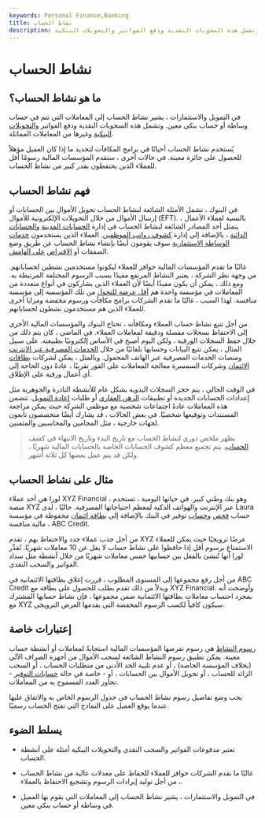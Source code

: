 ```yaml
---
keywords: Personal Finance,Banking
title: نشاط الحساب
description: يشير نشاط الحساب إلى المعاملات التي تتم داخل حساب معين. وتشمل هذه السحوبات النقدية ودفع الفواتير والتحويلات البنكية.
---
```


# نشاط الحساب
## ما هو نشاط الحساب؟

في التمويل والاستثمارات ، يشير نشاط الحساب إلى المعاملات التي تتم في حساب وساطة أو حساب بنكي معين. وتشمل هذه السحوبات النقدية ودفع الفواتير [والتحويلات البنكية](/wiretransfer) وغيرها من المعاملات المماثلة.

يُستخدم نشاط الحساب أحيانًا في برامج المكافآت لتحديد ما إذا كان العميل مؤهلاً للحصول على جائزة معينة. في حالات أخرى ، ستقدم المؤسسات المالية رسومًا أقل للعملاء الذين يحتفظون بقدر كبير من نشاط الحساب.

## فهم نشاط الحساب

في البنوك ، تشمل الأمثلة الشائعة لنشاط الحساب تحويل الأموال بين الحسابات أو إرسال الأموال من خلال التحويلات الإلكترونية للأموال (EFT). بالنسبة لعملاء الأعمال ، يتمثل أحد المصادر الشائعة لنشاط الحساب في إدارة [الحسابات المدينة](/accountsreceivable) [والحسابات الدائنة](/accountspayable) ، بالإضافة إلى إدارة [كشوف رواتب الموظفين](/payroll). العملاء الذين يستخدمون [خدمات الوساطة الاستثمارية](/brokerage-company) سوف يقومون أيضًا بإنشاء نشاط الحساب عن طريق وضع الصفقات أو [الاقتراض](/margin) [على الهامش](/margin).

غالبًا ما تقدم المؤسسات المالية حوافز للعملاء ليكونوا مستخدمين نشطين لحساباتهم. من وجهة نظر الشركة ، يعتبر النشاط المرتفع مفيدًا بسبب الرسوم المختلفة المرتبطة به. ومع ذلك ، يمكن أن يكون مفيدًا أيضًا لأن العملاء الذين يشاركون في أنواع متعددة من المعاملات في مؤسسة واحدة هم [أقل عرضة للتحول](/switchingcosts) من تلك المؤسسة إلى مؤسسة منافسة. لهذا السبب ، غالبًا ما تقدم الشركات برامج مكافآت ورسوم مخفضة ومزايا أخرى للعملاء الذين هم مستخدمون نشطون لحساباتهم.

من أجل تتبع نشاط حساب العملاء ومكافأته ، تحتاج البنوك والمؤسسات المالية الأخرى إلى الاحتفاظ بسجلات مفصلة ودقيقة لمعاملات العملاء. في الماضي ، كان يتم ذلك من خلال حفظ السجلات الورقية ، ولكن اليوم أصبح في الأساس إلكترونيًا بطبيعته. على سبيل المثال ، يمكن تتبع البيانات وحسابها تلقائيًا من خلال [الخدمات المصرفية عبر الإنترنت](/onlinebanking) ومنصات الخدمات المصرفية عبر الهاتف المحمول. وبالمثل ، يمكن لشركات [بطاقات الائتمان](/creditcard) وشركات السمسرة معالجة المعاملات على الفور تقريبًا ، عادةً دون الحاجة إلى أي أعمال ورقية على الإطلاق.

في الوقت الحالي ، يتم حجز السجلات اليدوية بشكل عام للأنشطة النادرة والجوهرية مثل إعدادات الحسابات الجديدة أو تطبيقات [الرهن العقاري](/mortgage) أو طلبات [إعادة التمويل](/refinance). تتضمن هذه المعاملات عادةً اجتماعات شخصية مع موظفي الشركة حيث يمكن مراجعة المستندات وتوقيعها شخصيًا. في بعض الحالات ، قد يشارك أيضًا متخصصون تابعون لجهات خارجية ، مثل المحامين والمحاسبين والمثمنين.

> يظهر ملخص دوري لنشاط الحساب مع تاريخ البدء وتاريخ الانتهاء في كشف [الحساب](/account-statement). يتم تجميع معظم كشوف الحسابات الخاصة بالحسابات المالية شهريًا ، ولكن قد يتم عمل بعضها كل ثلاثة أشهر.

>

## مثال على نشاط الحساب

لورا هي أحد عملاء XYZ Financial ، وهو بنك وطني كبير. في حياتها اليومية ، تستخدم منصة XYZ عبر الإنترنت والهواتف الذكية لمعظم احتياجاتها المصرفية. حاليًا ، لدى Laura حساب [فحص](/checkingaccount) [وحساب](/checkingaccount) توفير في البنك بالإضافة إلى [بطاقة ائتمان](/creditcard) محفوظة في مؤسسة مالية منافسة ، ABC Credit.

من أجل جذب عملاء جدد والاحتفاظ بهم ، تقدم XYZ عرضًا ترويجيًا حيث يمكن للعملاء الاستمتاع برسوم أقل إذا حافظوا على نشاط حساب لا يقل عن 10 معاملات شهريًا. تُقدِّر لورا أنها تُنشئ بالفعل بين حسابيها خمس معاملات شهريًا من خلال أنشطة مثل سداد الفواتير والسحب النقدي.

من أجل رفع مجموعها إلى المستوى المطلوب ، قررت إغلاق بطاقتها الائتمانية في ABC Credit وبدلاً من ذلك تقدم بطلب للحصول على بطاقة مع XYZ Financial. وأوضحت أنه بمجرد احتساب معاملات بطاقتها الائتمانية ضمن مجموعها ، فإن نشاط حسابها المشترك مع XYZ سيكون كافياً لكسب الرسوم المخفضة التي يقدمها العرض الترويجي.

## إعتبارات خاصة

[رسوم النشاط](/activity-charge) هي رسوم تفرضها المؤسسات المالية استجابةً لمعاملات أو أنشطة حساب معينة. يمكن تطبيق رسوم النشاط الشائعة لسحب الأموال من أجهزة الصراف الآلي (بخلاف المؤسسة الخاصة) ، أو عدم تلبية الحد الأدنى من متطلبات الحساب ، أو السحب الزائد للحساب ، أو تحويل الأموال بين الحسابات ، أو - خاصة في حالة [حسابات التوفير](/savingsaccount) - تجاوز العدد المسموح به من المعاملات.

يجب وضع تفاصيل رسوم نشاط الحساب في جدول الرسوم الخاص به والاتفاق عليها عندما يوقع العميل على النماذج التي تفتح الحساب رسميًا.

## يسلط الضوء

- تعتبر مدفوعات الفواتير والسحب النقدي والتحويلات البنكية أمثلة على أنشطة الحساب.

- غالبًا ما تقدم الشركات حوافز للعملاء للحفاظ على معدلات عالية من نشاط الحساب ، من أجل توليد إيرادات الرسوم وتشجيع الاحتفاظ بالعملاء.

- في التمويل والاستثمارات ، يشير نشاط الحساب إلى المعاملات التي يقوم بها العميل في وساطة أو حساب بنكي معين.


